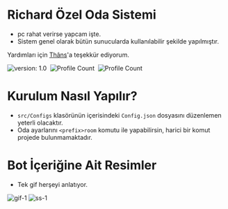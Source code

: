 # Richard Özel Oda Sistemi

- pc rahat verirse yapcam işte.
- Sistem genel olarak bütün sunucularda kullanılabilir şekilde yapılmıştır.

Yardımları için [Thâns](https://github.com/ThansEX)'a teşekkür ediyorum.

![version: 1.0](https://img.shields.io/badge/Version-1.0-informational&color=yellow)&nbsp;
![Profile Count](https://komarev.com/ghpvc/?username=richardsistemler&color=blue)&nbsp;
![Profile Count](https://komarev.com/ghpvc/?username=richard-culture&label=Project%20visits&color=blueviolet)&nbsp;

# Kurulum Nasıl Yapılır?
- `src/Configs` klasörünün içerisindeki `Config.json` dosyasını düzenlemen yeterli olacaktır.
- Oda ayarlarını `<prefix>room` komutu ile yapabilirsin, harici bir komut projede bulunmamaktadır.
# Bot İçeriğine Ait Resimler
- Tek gif herşeyi anlatıyor.

![gif-1](https://user-images.githubusercontent.com/97298322/154132605-0090e243-b9fa-4dc0-a494-8db1191f8f1a.gif)
![ss-1](https://user-images.githubusercontent.com/97298322/154375632-b73cd70b-048c-4830-b53f-457118b8cb6b.PNG)
